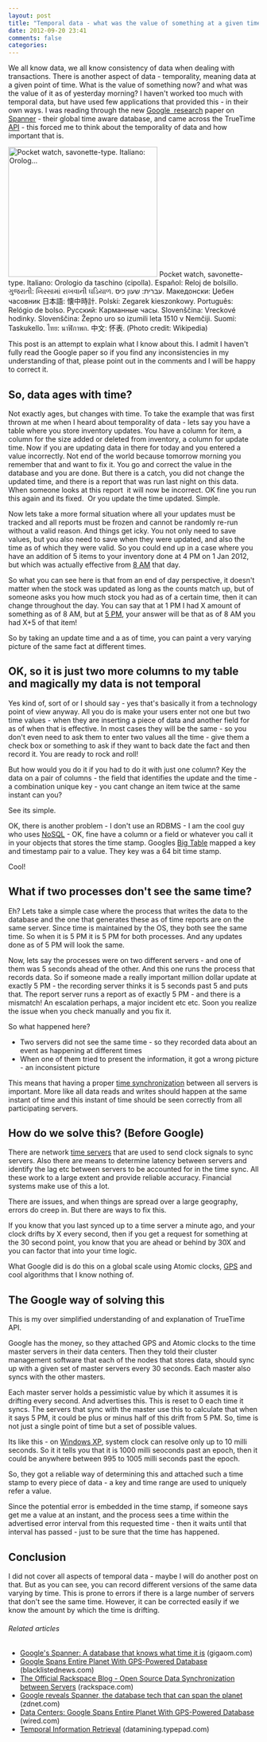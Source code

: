```yaml
---
layout: post
title: "Temporal data - what was the value of something at a given time?"
date: 2012-09-20 23:41
comments: false
categories:
---
```


We all know data, we all know consistency of data when dealing with transactions. There is another aspect of data - temporality, meaning data at a given point of time. What is the value of something now? and what was the value of it as of yesterday morning? I haven't worked too much with temporal data, but have used few applications that provided this - in their own ways. I was reading through the new <a  title="Google" href="http://google.com" rel="homepage" target="_blank">Google  research</a> paper on <a title="Spanner" href="http://research.google.com/archive/spanner.html" target="_blank">Spanner</a> - their global time aware database, and came across the TrueTime <a  title="Application programming interface" href="http://en.wikipedia.org/wiki/Application_programming_interface" rel="wikipedia" target="_blank">API</a> - this forced me to think about the temporality of data and how important that is.

<a href="http://commons.wikipedia.org/wiki/File:MontreGousset001.jpg" target="_blank"><img  title="Pocket watch, savonette-type. Italiano: Orolog..." src="http://upload.wikimedia.org/wikipedia/commons/thumb/4/45/MontreGousset001.jpg/300px-MontreGousset001.jpg" alt="Pocket watch, savonette-type. Italiano: Orolog..." width="300" height="261" /></a> Pocket watch, savonette-type. Italiano: Orologio da taschino (cipolla). Español: Reloj de bolsillo. ગુજરાતી: ખિસ્સામાં રાખવાની ઘડિયાળ. עברית: שעון כיס. Македонски: Џебен часовник 日本語: 懐中時計. Polski: Zegarek kieszonkowy. Português: Relógio de bolso. Русский: Карманные часы. Slovenščina: Vreckové hodinky. Slovenščina: Žepno uro so izumili leta 1510 v Nemčiji. Suomi: Taskukello. ไทย: นาฬิกาพก. 中文: 怀表. (Photo credit: Wikipedia)

This post is an attempt to explain what I know about this. I admit I haven't fully read the Google paper so if you find any inconsistencies in my understanding of that, please point out in the comments and I will be happy to correct it.


<h2>So, data ages with time?</h2>
Not exactly ages, but changes with time. To take the example that was first thrown at me when I heard about temporality of data - lets say you have a table where you store inventory updates. You have a column for item, a column for the size added or deleted from inventory, a column for update time. Now if you are updating data in there for today and you entered a value incorrectly. Not end of the world because tomorrow morning you remember that and want to fix it. You go and correct the value in the database and you are done. But there is a catch, you did not change the updated time, and there is a report that was run last night on this data. When someone looks at this report  it will now be incorrect. OK fine you run this again and its fixed.  Or you update the time updated. Simple.

Now lets take a more formal situation where all your updates must be tracked and all reports must be frozen and cannot be randomly re-run without a valid reason. And things get icky. You not only need to save values, but you also need to save when they were updated, and also the time as of which they were valid. So you could end up in a case where you have an addition of 5 items to your inventory done at 4 PM on 1 Jan 2012, but which was actually effective from <a  title="12-hour clock" href="http://en.wikipedia.org/wiki/12-hour_clock" rel="wikipedia" target="_blank">8 AM</a> that day.

So what you can see here is that from an end of day perspective, it doesn't matter when the stock was updated as long as the counts match up, but of someone asks you how much stock you had as of a certain time, then it can change throughout the day. You can say that at 1 PM I had X amount of something as of 8 AM, but at <a  title="5pm" href="http://www.5pmweb.com/" rel="homepage" target="_blank">5 PM</a>, your answer will be that as of 8 AM you had X+5 of that item!

So by taking an update time and a as of time, you can paint a very varying picture of the same fact at different times.
<h2>OK, so it is just two more columns to my table and magically my data is not temporal</h2>
Yes kind of, sort of or I should say - yes that's basically it from a technology point of view anyway. All you do is make your users enter not one but two time values - when they are inserting a piece of data and another field for as of when that is effective. In most cases they will be the same - so you don't even need to ask them to enter two values all the time - give them a check box or something to ask if they want to back date the fact and then record it. You are ready to rock and roll!

But how would you do it if you had to do it with just one column? Key the data on a pair of columns - the field that identifies the update and the time - a combination unique key - you cant change an item twice at the same instant can you?

See its simple.

OK, there is another problem - I don't use an RDBMS - I am the cool guy who uses <a  title="NoSQL" href="http://en.wikipedia.org/wiki/NoSQL" rel="wikipedia" target="_blank">NoSQL</a> - OK, fine have a column or a field or whatever you call it in your objects that stores the time stamp. Googles <a  title="BigTable" href="http://en.wikipedia.org/wiki/BigTable" rel="wikipedia" target="_blank">Big Table</a> mapped a key and timestamp pair to a value. They key was a 64 bit time stamp.

Cool!
<h2>What if two processes don't see the same time?</h2>
Eh? Lets take a simple case where the process that writes the data to the database and the one that generates these as of time reports are on the same server. Since time is maintained by the OS, they both see the same time. So when it is 5 PM it is 5 PM for both processes. And any updates done as of 5 PM will look the same.

Now, lets say the processes were on two different servers - and one of them was 5 seconds ahead of the other. And this one runs the process that records data. So if someone made a really important million dollar update at exactly 5 PM - the recording server thinks it is 5 seconds past 5 and puts that. The report server runs a report as of exactly 5 PM - and there is a mismatch! An escalation perhaps, a major incident etc etc. Soon you realize the issue when you check manually and you fix it.

So what happened here?
<ul>
	<li>Two servers did not see the same time - so they recorded data about an event as happening at different times</li>
	<li>When one of them tried to present the information, it got a wrong picture - an inconsistent picture</li>
</ul>
This means that having a proper <a  title="Synchronization" href="http://en.wikipedia.org/wiki/Synchronization" rel="wikipedia" target="_blank">time synchronization</a> between all servers is important. More like all data reads and writes should happen at the same instant of time and this instant of time should be seen correctly from all participating servers.
<h2>How do we solve this? (Before Google)</h2>
There are network <a  title="Time server" href="http://en.wikipedia.org/wiki/Time_server" rel="wikipedia" target="_blank">time servers</a> that are used to send clock signals to sync servers. Also there are means to determine latency between servers and identify the lag etc between servers to be accounted for in the time sync. All these work to a large extent and provide reliable accuracy. Financial systems make use of this a lot.

There are issues, and when things are spread over a large geography, errors do creep in. But there are ways to fix this.

If you know that you last synced up to a time server a minute ago, and your clock drifts by X every second, then if you get a request for something at the 30 second point, you know that you are ahead or behind by 30X and you can factor that into your time logic.

What Google did is do this on a global scale using Atomic clocks, <a  title="Global Positioning System" href="http://en.wikipedia.org/wiki/Global_Positioning_System" rel="wikipedia" target="_blank">GPS</a> and cool algorithms that I know nothing of.
<h2>The Google way of solving this</h2>
This is my over simplified understanding of and explanation of TrueTime API.

Google has the money, so they attached GPS and Atomic clocks to the time master servers in their data centers. Then they told their cluster management software that each of the nodes that stores data, should sync up with a given set of master servers every 30 seconds. Each master also syncs with the other masters.

Each master server holds a pessimistic value by which it assumes it is drifting every second. And advertises this. This is reset to 0 each time it syncs. The servers that sync with the master use this to calculate that when it says 5 PM, it could be plus or minus half of this drift from 5 PM. So, time is not just a single point of time but a set of possible values.

Its like this - on <a  title="Windows XP" href="http://www.microsoft.com/windows/windows-xp/default.aspx" rel="homepage" target="_blank">Windows XP</a>, system clock can resolve only up to 10 milli seconds. So it it tells you that it is 1000 milli seoconds past an epoch, then it could be anywhere between 995 to 1005 milli seconds past the epoch.

So, they got a reliable way of determining this and attached such a time stamp to every piece of data - a key and time range are used to uniquely refer a value.

Since the potential error is embedded in the time stamp, if someone says get me a value at an instant, and the process sees a time within the advertised error interval from this requested time - then it waits until that interval has passed - just to be sure that the time has happened.
<h2>Conclusion</h2>
I did not cover all aspects of temporal data - maybe I will do another post on that. But as you can see, you can record different versions of the same data varying by time. This is prone to errors if there is a large number of servers that don't see the same time. However, it can be corrected easily if we know the amount by which the time is drifting.
<h6 class="zemanta-related-title" style="font-size:1em;">Related articles</h6>
<ul class="zemanta-article-ul">
	<li class="zemanta-article-ul-li"><a href="http://gigaom.com/data/googles-spanner-a-database-that-knows-what-time-it-is/" target="_blank">Google's Spanner: A database that knows what time it is</a> (gigaom.com)</li>
	<li class="zemanta-article-ul-li"><a href="http://www.blacklistednews.com/Google_Spans_Entire_Planet_With_GPS-Powered_Database/21581/0/0/0/Y/M.html" target="_blank">Google Spans Entire Planet With GPS-Powered Database</a> (blacklistednews.com)</li>
	<li class="zemanta-article-ul-li"><a href="http://www.rackspace.com/blog/open_source_data_synchronizati/" target="_blank">The Official Rackspace Blog - Open Source Data Synchronization between Servers</a> (rackspace.com)</li>
	<li class="zemanta-article-ul-li"><a href="http://www.zdnet.com/google-reveals-spanner-the-database-tech-that-can-span-the-planet-7000004421/" target="_blank">Google reveals Spanner, the database tech that can span the planet</a> (zdnet.com)</li>
	<li class="zemanta-article-ul-li"><a href="http://www.wired.com/wiredenterprise/2012/09/google-spanner/" target="_blank">Data Centers: Google Spans Entire Planet With GPS-Powered Database</a> (wired.com)</li>
	<li class="zemanta-article-ul-li"><a href="http://datamining.typepad.com/data_mining/2009/02/temporal-information-retrieval.html" target="_blank">Temporal Information Retrieval</a> (datamining.typepad.com)</li>
</ul>
